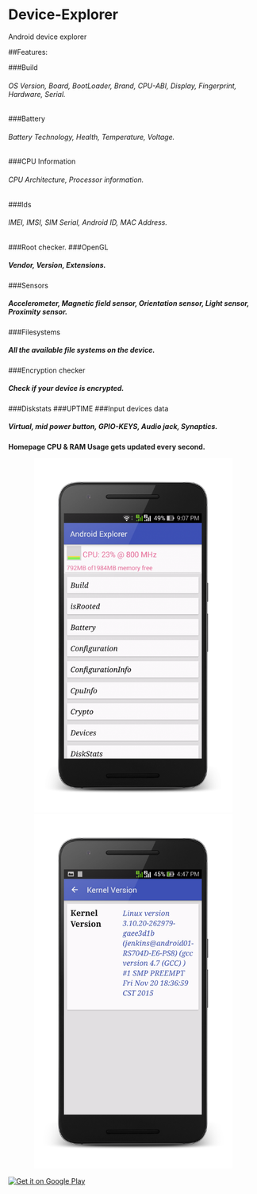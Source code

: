 # Device-Explorer

Android device explorer

##Features:

###Build 
###### OS Version, Board, BootLoader, Brand, CPU-ABI, Display, Fingerprint, Hardware, Serial.
###Battery
###### Battery Technology, Health, Temperature, Voltage.
###CPU Information
###### CPU Architecture, Processor information.
###Ids
###### IMEI, IMSI, SIM Serial, Android ID, MAC Address.
###Root checker.
###OpenGL
##### Vendor, Version, Extensions.
###Sensors
##### Accelerometer, Magnetic field sensor, Orientation sensor, Light sensor, Proximity sensor.
###Filesystems
##### All the available file systems on the device.
###Encryption checker
##### Check if your device is encrypted.
###Diskstats
###UPTIME
###Input devices data
##### Virtual, mid power button, GPIO-KEYS, Audio jack, Synaptics.

**Homepage CPU & RAM Usage gets updated every second.**
<p align="center">
<img src="https://raw.githubusercontent.com/iamtrk/Device-Explorer/master/screenshots/home.png" height="714" width="400">
<img src="https://raw.githubusercontent.com/iamtrk/Device-Explorer/master/screenshots/kernel.png" height="714" width="400">
</p>

<a href='https://play.google.com/store/apps/details?id=com.iamtrk.androidexplorer&hl=en&utm_source=global_co&utm_medium=prtnr&utm_content=Mar2515&utm_campaign=PartBadge&pcampaignid=MKT-Other-global-all-co-prtnr-py-PartBadge-Mar2515-1'><img alt='Get it on Google Play' src='https://developer.android.com/images/brand/en_app_rgb_wo_60.png'/></a>

